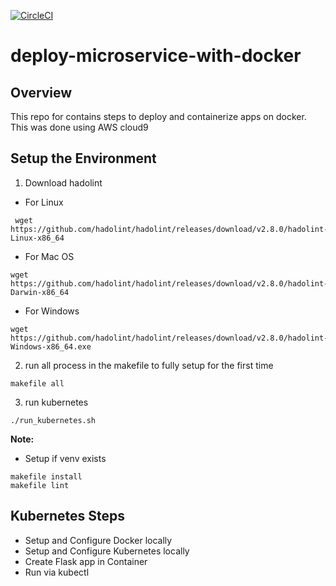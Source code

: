 [![CircleCI](https://circleci.com/gh/Dewalade1/docker-with-cloud9/tree/main.svg?style=svg)](https://circleci.com/gh/Dewalade1/deploy-microservice-with-docker/tree/main)

# deploy-microservice-with-docker

## Overview
This repo for contains steps to deploy and containerize apps on docker. This was done using AWS cloud9

## Setup the Environment
1. Download hadolint
- For Linux 
```
 wget https://github.com/hadolint/hadolint/releases/download/v2.8.0/hadolint-Linux-x86_64
```

- For Mac OS
```
wget https://github.com/hadolint/hadolint/releases/download/v2.8.0/hadolint-Darwin-x86_64
```

- For Windows
```
wget https://github.com/hadolint/hadolint/releases/download/v2.8.0/hadolint-Windows-x86_64.exe
```

2. run all process in the makefile to fully setup for the first time
```
makefile all
```
3. run kubernetes
```
./run_kubernetes.sh
```

**Note:**
- Setup if venv exists
```
makefile install
makefile lint
```

## Kubernetes Steps
- Setup and Configure Docker locally
- Setup and Configure Kubernetes locally
- Create Flask app in Container
- Run via kubectl
